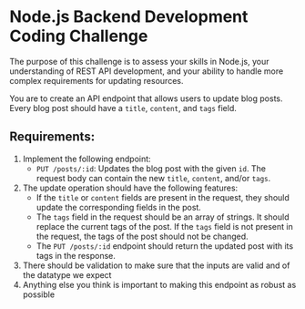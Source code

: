 # Node.js Backend Development Coding Challenge

The purpose of this challenge is to assess your skills in Node.js, your understanding of REST API development, and your ability to handle more complex requirements for updating resources.

You are to create an API endpoint that allows users to update blog posts. Every blog post should have a `title`, `content`, and `tags` field.

## Requirements:

1. Implement the following endpoint:
   - `PUT /posts/:id`: Updates the blog post with the given `id`. The request body can contain the new `title`, `content`, and/or `tags`.
2. The update operation should have the following features:
   - If the `title` or `content` fields are present in the request, they should update the corresponding fields in the post.
   - The `tags` field in the request should be an array of strings. It should replace the current tags of the post. If the `tags` field is not present in the request, the tags of the post should not be changed.
   - The `PUT /posts/:id` endpoint should return the updated post with its tags in the response.
3. There should be validation to make sure that the inputs are valid and of the datatype we expect
4. Anything else you think is important to making this endpoint as robust as possible
